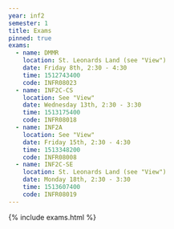 ```yaml
---
year: inf2
semester: 1
title: Exams
pinned: true
exams:
  - name: DMMR
    location: St. Leonards Land (see "View")
    date: Friday 8th, 2:30 - 4:30
    time: 1512743400
    code: INFR08023
  - name: INF2C-CS
    location: See "View"
    date: Wednesday 13th, 2:30 - 3:30 
    time: 1513175400
    code: INFR08018
  - name: INF2A
    location: See "View"
    date: Friday 15th, 2:30 - 4:30
    time: 1513348200
    code: INFR08008
  - name: INF2C-SE
    location: St. Leonards Land (see "View")
    date: Monday 18th, 2:30 - 3:30
    time: 1513607400
    code: INFR08019
---
```

{% include exams.html %}
